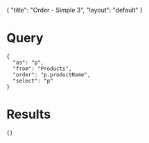 {
	"title": "Order - Simple 3",
	"layout": "default"
}
# Query
	{
	  "as": "p", 
	  "from": "Products", 
	  "order": "p.productName", 
	  "select": "p"
	}
# Results
	{}
